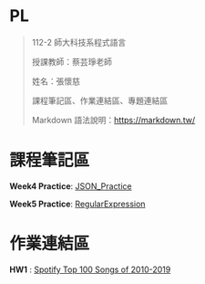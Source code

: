 # PL
> 112-2 師大科技系程式語言
> 
> 授課教師：蔡芸琤老師
> 
> 姓名：張懷慈
> 
> 課程筆記區、作業連結區、專題連結區
> 
> Markdown 語法說明：https://markdown.tw/

 # 課程筆記區 #
 
 **Week4 Practice**:
 [JSON_Practice](https://github.com/marcelinechang/PL-Repo./blob/main/Week4/Week4_JSON_Practice.ipynb)   
 
 **Week5 Practice**:
 [RegularExpression](https://github.com/marcelinechang/PL-Repo./blob/main/Week5/Week5_RegularExpression_Practice.ipynb)

 # 作業連結區 #

 **HW1** :
[Spotify Top 100 Songs of 2010-2019](https://github.com/marcelinechang/PL-Repo./blob/main/HW1/HW1_%E5%BC%B5%E6%87%B7%E6%85%88.ipynb)
